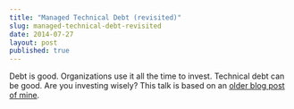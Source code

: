 ```yaml
---
title: "Managed Technical Debt (revisited)"
slug: managed-technical-debt-revisited
date: 2014-07-27
layout: post
published: true
---
```


Debt is good. Organizations use it all the time to invest. Technical debt can be good. Are you investing wisely?
This talk is based on an [older blog post of mine](/2013/07/managed-technical-debt/).

<script async class="speakerdeck-embed" data-id="be237370e027013121922af1816f6724" data-ratio="1.33333333333333" src="//speakerdeck.com/assets/embed.js"></script>

